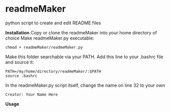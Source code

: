 # readmeMaker
python script to create and edit README files

<b>Installation</b>
Copy or clone the readmeMaker into your home directory of choice
Make readmeMaker.py executable:
```
chmod + readmeMaker/readmeMaker.py
```
Make this folder searchable via your PATH. Add this line to your .bashrc file and source it: 
```
PATH=/my/home/directory/readmeMaker/:$PATH
source .bashrc
```
In the readmeMaker.py script itself, change the name on line 32 to your own
```
Creator: Your Name Here
```
<b>Usage</b>
